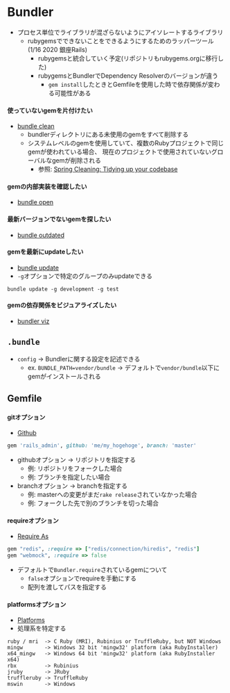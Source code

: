# Bundler
- プロセス単位でライブラリが混ざらないようにアイソレートするライブラリ
  - rubygemsでできないことをできるようにするためのラッパーツール(1/16 2020 銀座Rails)
    - rubygemsと統合していく予定(リポジトリもrubygems.orgに移行した)
    - rubygemsとBundlerでDependency Resolverのバージョンが違う
      - `gem install`したときとGemfileを使用した時で依存関係が変わる可能性がある

#### 使っていないgemを片付けたい
- [bundle clean](https://bundler.io/man/bundle-clean.1.html)
  - bundlerディレクトリにある未使用のgemをすべて削除する
  - システムレベルのgemを使用していて、複数のRubyプロジェクトで同じgemが使われている場合、
    現在のプロジェクトで使用されていないグローバルなgemが削除される
    - 参照: [Spring Cleaning: Tidying up your codebase](https://boringrails.com/articles/spring-cleaning/)

#### gemの内部実装を確認したい
- [bundle open](https://bundler.io/v1.10/bundle_open.html)

#### 最新バージョンでないgemを探したい
- [bundle outdated](https://bundler.io/man/bundle-outdated.1.html)

#### gemを最新にupdateしたい
- [bundle update](https://bundler.io/v2.0/man/bundle-update.1.html)
- `-g`オプションで特定のグループのみupdateできる
```
bundle update -g development -g test
```

#### gemの依存関係をビジュアライズしたい
- [bundler viz](https://bundler.io/v2.0/man/bundle-viz.1.html)

## `.bundle`
- `config` -> Bundlerに関する設定を記述できる
  - ex. `BUNDLE_PATH=vendor/bundle` -> デフォルトで`vendor/bundle`以下にgemがインストールされる

## Gemfile
#### gitオプション
- [Github](https://bundler.io/v2.0/man/gemfile.5.html#GITHUB)
```ruby
gem 'rails_admin', github: 'me/my_hogehoge', branch: 'master'
```
- githubオプション -> リポジトリを指定する
  - 例: リポジトリをフォークした場合
  - 例: ブランチを指定したい場合
- branchオプション -> branchを指定する
  - 例: masterへの変更がまだ`rake release`されていなかった場合
  - 例: フォークした先で別のブランチを切った場合

#### requireオプション
- [Require As](https://bundler.io/v2.0/man/gemfile.5.html#REQUIRE-AS)

```ruby
gem "redis", :require => ["redis/connection/hiredis", "redis"]
gem "webmock", :require => false
```

- デフォルトで`Bundler.require`されているgemについて
  - `false`オプションでrequireを手動にする
  - 配列を渡してパスを指定する

#### platformsオプション
- [Platforms](https://bundler.io/v2.0/man/gemfile.5.html#PLATFORMS)
- 処理系を特定する

```
ruby / mri  -> C Ruby (MRI), Rubinius or TruffleRuby, but NOT Windows
mingw       -> Windows 32 bit 'mingw32' platform (aka RubyInstaller)
x64_mingw   -> Windows 64 bit 'mingw32' platform (aka RubyInstaller x64)
rbx         -> Rubinius
jruby       -> JRuby
truffleruby -> TruffleRuby
mswin       -> Windows
```
